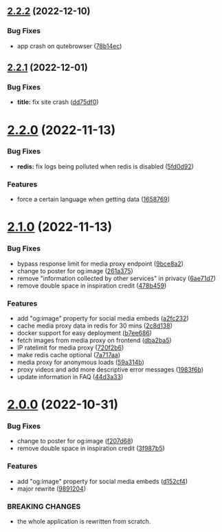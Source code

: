 ## [2.2.2](https://github.com/zyachel/libremdb/compare/v2.2.1...v2.2.2) (2022-12-10)


### Bug Fixes

* app crash on qutebrowser ([78b14ec](https://github.com/zyachel/libremdb/commit/78b14ec07955d29403b8b5ae0d449f38eea2bbc5))



## [2.2.1](https://github.com/zyachel/libremdb/compare/v2.2.0...v2.2.1) (2022-12-01)


### Bug Fixes

* **title:** fix site crash ([dd75df0](https://github.com/zyachel/libremdb/commit/dd75df01eb7c03d8945a8bd20ed231a66bd88b8f))



# [2.2.0](https://github.com/zyachel/libremdb/compare/v2.1.0...v2.2.0) (2022-11-13)


### Bug Fixes

* **redis:** fix logs being polluted when redis is disabled ([5fd0d92](https://github.com/zyachel/libremdb/commit/5fd0d9218707797999fe49e256244bb5cb8d2f66))


### Features

* force a certain language when getting data ([1658769](https://github.com/zyachel/libremdb/commit/1658769a30eae5e642c7c2a54aecf88aec4fd274))



# [2.1.0](https://github.com/zyachel/libremdb/compare/v2.0.0...v2.1.0) (2022-11-13)


### Bug Fixes

* bypass response limit for media proxy endpoint ([9bce8a2](https://github.com/zyachel/libremdb/commit/9bce8a2dd50736ee969da783c3b29bfb9fa215f4))
* change to poster for og:image ([261a375](https://github.com/zyachel/libremdb/commit/261a37576b65474ef8867baa622f28a75906f1f2))
* remove "information collected by other services" in privacy ([6ae71d7](https://github.com/zyachel/libremdb/commit/6ae71d7907f3634773d973c7840b4bfb6aa7ea4d))
* remove double space in inspiration credit ([478b459](https://github.com/zyachel/libremdb/commit/478b45977d672e111d0a645f4e429087d869e65e))


### Features

* add "og:image" property for social media embeds ([a2fc232](https://github.com/zyachel/libremdb/commit/a2fc2322a3e668241473d402442435b4df837df8))
* cache media proxy data in redis for 30 mins ([2c8d138](https://github.com/zyachel/libremdb/commit/2c8d138cbd7a9d040d23bbc2d209133d0e15b41b))
* docker support for easy deployment ([b7ee686](https://github.com/zyachel/libremdb/commit/b7ee6863e5536ceb48538fde9a2fc56e2f1535bb))
* fetch images from media proxy on frontend ([dba2ba5](https://github.com/zyachel/libremdb/commit/dba2ba5aa4c04b0cb177ce058257a3a5338e7a21))
* IP ratelimit for media proxy ([720f2b6](https://github.com/zyachel/libremdb/commit/720f2b6acb39fa7f6d1149f79e46c2dbc591af7a))
* make redis cache optional ([7a717aa](https://github.com/zyachel/libremdb/commit/7a717aa212ee1284f1ec377873e232d2717c11c0))
* media proxy for anonymous loads ([59a314b](https://github.com/zyachel/libremdb/commit/59a314b2bd632faa2ceac7e430be381b23547e89))
* proxy videos and add more descriptive error messages ([1983f6b](https://github.com/zyachel/libremdb/commit/1983f6b1fb0380642c6488a0347a7073eea20338))
* update information in FAQ ([44d3a33](https://github.com/zyachel/libremdb/commit/44d3a33fb3366adafd8a629a4b11211bf7479dc8))



# [2.0.0](https://github.com/zyachel/libremdb/compare/v0.1.2...v2.0.0) (2022-10-31)


### Bug Fixes

* change to poster for og:image ([f207d68](https://github.com/zyachel/libremdb/commit/f207d688e2dc0d6c12a0b6e8f6ddc7b0eadf5e0b))
* remove double space in inspiration credit ([3f987b5](https://github.com/zyachel/libremdb/commit/3f987b59dcadbb5f931dda4d510b4c13a4ed5cd0))


### Features

* add "og:image" property for social media embeds ([d152cf4](https://github.com/zyachel/libremdb/commit/d152cf4b6210b3dd5eb33274d05695bd5593cd06))
* major rewrite ([9891204](https://github.com/zyachel/libremdb/commit/9891204f5a11eb24ad7c924f50f0e069589b82ff))


### BREAKING CHANGES

* the whole application is rewritten from scratch.



